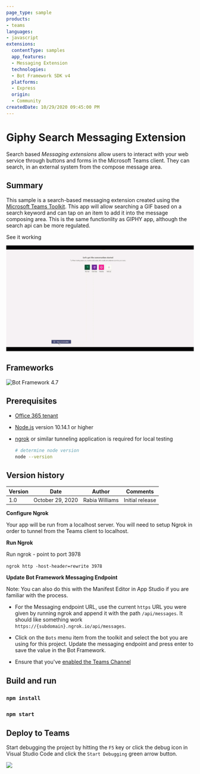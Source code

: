 ```yaml
---
page_type: sample
products:
- teams
languages:
- javascript
extensions:
  contentType: samples
  app_features:
  - Messaging Extension
  technologies:
  - Bot Framework SDK v4
  platforms:
  - Express
  origin:
  - Community
createdDate: 10/29/2020 09:45:00 PM
---
```


# Giphy Search Messaging Extension


Search based *Messaging extensions* allow users to interact with your web service through buttons and forms in the Microsoft Teams client. They can search, in an external system from the compose message area.

## Summary

This sample is a search-based messaging extension created using the [Microsoft Teams Toolkit](https://marketplace.visualstudio.com/items?itemName=TeamsDevApp.ms-teams-vscode-extension).
This app will allow searching a GIF based on a search keyword and can tap on an item to add it into the message composing area.
This is the same functionlity as GIPHY app, although the search api can be more regulated.

See it working 

![working](docs/002-app-gif.gif)



## Frameworks

![Bot Framework 4.7](https://img.shields.io/badge/Bot&nbsp;Framework-4.7-green.svg)

## Prerequisites


* [Office 365 tenant](https://dev.office.com/sharepoint/docs/spfx/set-up-your-development-environment)
* [Node.js](https://nodejs.org) version 10.14.1 or higher
* [ngrok](https://ngrok.com) or similar tunneling application is required for local testing

    ```bash
    # determine node version
    node --version
    ```



## Version history

Version|Date|Author|Comments
-------|----|----|--------
1.0|October 29, 2020|Rabia Williams|Initial release



**Configure Ngrok**

Your app will be run from a localhost server. You will need to setup Ngrok in order to tunnel from the Teams client to localhost. 

**Run Ngrok**

Run ngrok - point to port 3978

`ngrok http -host-header=rewrite 3978`

**Update Bot Framework Messaging Endpoint**

  Note: You can also do this with the Manifest Editor in App Studio if you are familiar with the process.

- For the Messaging endpoint URL, use the current `https` URL you were given by running ngrok and append it with the path `/api/messages`. It should like something work `https://{subdomain}.ngrok.io/api/messages`.

- Click on the `Bots` menu item from the toolkit and select the bot you are using for this project.  Update the messaging endpoint and press enter to save the value in the Bot Framework.

- Ensure that you've [enabled the Teams Channel](https://docs.microsoft.com/en-us/azure/bot-service/channel-connect-teams?view=azure-bot-service-4.0)

## Build and run

### `npm install`

### `npm start`

## Deploy to Teams
Start debugging the project by hitting the `F5` key or click the debug icon in Visual Studio Code and click the `Start Debugging` green arrow button.

<img src="https://pnptelemetry.azurewebsites.net/teams-dev-samples/samples/msgext-search-giphy" />

